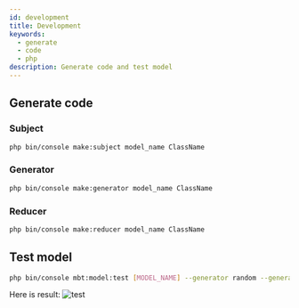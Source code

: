 ```yaml
---
id: development
title: Development
keywords:
  - generate
  - code
  - php
description: Generate code and test model
---
```


## Generate code

### Subject

```bash
php bin/console make:subject model_name ClassName
```

### Generator

```bash
php bin/console make:generator model_name ClassName
```

### Reducer

```bash
php bin/console make:reducer model_name ClassName
```

## Test model

```bash
php bin/console mbt:model:test [MODEL_NAME] --generator random --generator-options '{"maxSteps": 20}'
```

Here is result:
![test](/img/docs/test/test.png)
